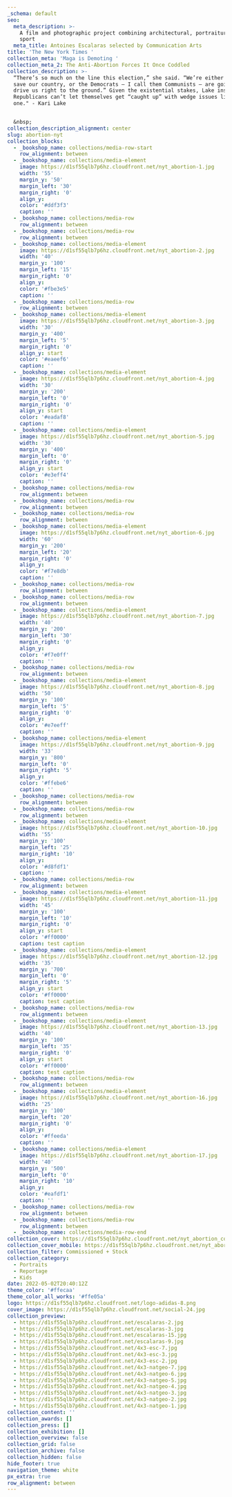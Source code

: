 ```yaml
---
_schema: default
seo:
  meta_description: >-
    A film and photographic project combining architectural, portraiture and
    sport
  meta_title: Antoines Escalaras selected by Communication Arts
title: 'The New York Times '
collection_meta: 'Maga is Demoting '
collection_meta_2: The Anti-Abortion Forces It Once Coddled
collection_description: >-
  “There’s so much on the line this election,” she said. “We’re either going to
  save our country, or the Democrats — I call them Communists — are going to
  drive us right to the ground.” Given the existential stakes, Lake insisted,
  Republicans can’t let themselves get “caught up” with wedge issues like this
  one." - Kari Lake


  &nbsp;
collection_description_alignment: center
slug: abortion-nyt
collection_blocks:
  - _bookshop_name: collections/media-row-start
    row_alignment: between
  - _bookshop_name: collections/media-element
    image: https://d1sf55qlb7p6hz.cloudfront.net/nyt_abortion-1.jpg
    width: '55'
    margin_y: '50'
    margin_left: '30'
    margin_right: '0'
    align_y:
    color: '#ddf3f3'
    caption: ''
  - _bookshop_name: collections/media-row
    row_alignment: between
  - _bookshop_name: collections/media-row
    row_alignment: between
  - _bookshop_name: collections/media-element
    image: https://d1sf55qlb7p6hz.cloudfront.net/nyt_abortion-2.jpg
    width: '40'
    margin_y: '100'
    margin_left: '15'
    margin_right: '0'
    align_y:
    color: '#fbe3e5'
    caption: ''
  - _bookshop_name: collections/media-row
    row_alignment: between
  - _bookshop_name: collections/media-element
    image: https://d1sf55qlb7p6hz.cloudfront.net/nyt_abortion-3.jpg
    width: '30'
    margin_y: '400'
    margin_left: '5'
    margin_right: '0'
    align_y: start
    color: '#eaeef6'
    caption: ''
  - _bookshop_name: collections/media-element
    image: https://d1sf55qlb7p6hz.cloudfront.net/nyt_abortion-4.jpg
    width: '30'
    margin_y: '200'
    margin_left: '0'
    margin_right: '0'
    align_y: start
    color: '#eadaf8'
    caption: ''
  - _bookshop_name: collections/media-element
    image: https://d1sf55qlb7p6hz.cloudfront.net/nyt_abortion-5.jpg
    width: '30'
    margin_y: '400'
    margin_left: '0'
    margin_right: '0'
    align_y: start
    color: '#e3eff4'
    caption: ''
  - _bookshop_name: collections/media-row
    row_alignment: between
  - _bookshop_name: collections/media-row
    row_alignment: between
  - _bookshop_name: collections/media-row
    row_alignment: between
  - _bookshop_name: collections/media-element
    image: https://d1sf55qlb7p6hz.cloudfront.net/nyt_abortion-6.jpg
    width: '60'
    margin_y: '200'
    margin_left: '20'
    margin_right: '0'
    align_y:
    color: '#f7e8db'
    caption: ''
  - _bookshop_name: collections/media-row
    row_alignment: between
  - _bookshop_name: collections/media-row
    row_alignment: between
  - _bookshop_name: collections/media-element
    image: https://d1sf55qlb7p6hz.cloudfront.net/nyt_abortion-7.jpg
    width: '40'
    margin_y: '200'
    margin_left: '30'
    margin_right: '0'
    align_y:
    color: '#f7e0ff'
    caption: ''
  - _bookshop_name: collections/media-row
    row_alignment: between
  - _bookshop_name: collections/media-element
    image: https://d1sf55qlb7p6hz.cloudfront.net/nyt_abortion-8.jpg
    width: '50'
    margin_y: '100'
    margin_left: '5'
    margin_right: '0'
    align_y:
    color: '#e7eeff'
    caption: ''
  - _bookshop_name: collections/media-element
    image: https://d1sf55qlb7p6hz.cloudfront.net/nyt_abortion-9.jpg
    width: '33'
    margin_y: '800'
    margin_left: '0'
    margin_right: '5'
    align_y:
    color: '#ffebe6'
    caption: ''
  - _bookshop_name: collections/media-row
    row_alignment: between
  - _bookshop_name: collections/media-row
    row_alignment: between
  - _bookshop_name: collections/media-element
    image: https://d1sf55qlb7p6hz.cloudfront.net/nyt_abortion-10.jpg
    width: '55'
    margin_y: '100'
    margin_left: '25'
    margin_right: '10'
    align_y:
    color: '#d8fdf1'
    caption: ''
  - _bookshop_name: collections/media-row
    row_alignment: between
  - _bookshop_name: collections/media-element
    image: https://d1sf55qlb7p6hz.cloudfront.net/nyt_abortion-11.jpg
    width: '45'
    margin_y: '100'
    margin_left: '10'
    margin_right: '0'
    align_y: start
    color: '#ff0000'
    caption: test caption
  - _bookshop_name: collections/media-element
    image: https://d1sf55qlb7p6hz.cloudfront.net/nyt_abortion-12.jpg
    width: '35'
    margin_y: '700'
    margin_left: '0'
    margin_right: '5'
    align_y: start
    color: '#ff0000'
    caption: test caption
  - _bookshop_name: collections/media-row
    row_alignment: between
  - _bookshop_name: collections/media-element
    image: https://d1sf55qlb7p6hz.cloudfront.net/nyt_abortion-13.jpg
    width: '40'
    margin_y: '100'
    margin_left: '35'
    margin_right: '0'
    align_y: start
    color: '#ff0000'
    caption: test caption
  - _bookshop_name: collections/media-row
    row_alignment: between
  - _bookshop_name: collections/media-element
    image: https://d1sf55qlb7p6hz.cloudfront.net/nyt_abortion-16.jpg
    width: '25'
    margin_y: '100'
    margin_left: '20'
    margin_right: '0'
    align_y:
    color: '#ffeeda'
    caption: ''
  - _bookshop_name: collections/media-element
    image: https://d1sf55qlb7p6hz.cloudfront.net/nyt_abortion-17.jpg
    width: '40'
    margin_y: '500'
    margin_left: '0'
    margin_right: '10'
    align_y:
    color: '#eafdf1'
    caption: ''
  - _bookshop_name: collections/media-row
    row_alignment: between
  - _bookshop_name: collections/media-row
    row_alignment: between
  - _bookshop_name: collections/media-row-end
collection_cover: https://d1sf55qlb7p6hz.cloudfront.net/nyt_abortion_covers-2.jpg
collection_cover_mobile: https://d1sf55qlb7p6hz.cloudfront.net/nyt_abortion_covers-1.jpg
collection_filter: Commissioned + Stock
collection_category:
  - Portraits
  - Reportage
  - Kids
date: 2022-05-02T20:40:12Z
theme_color: '#ffecaa'
theme_color_all_works: '#ffe05a'
logo: https://d1sf55qlb7p6hz.cloudfront.net/logo-adidas-8.png
cover_image: https://d1sf55qlb7p6hz.cloudfront.net/social-24.jpg
collection_preview:
  - https://d1sf55qlb7p6hz.cloudfront.net/escalaras-2.jpg
  - https://d1sf55qlb7p6hz.cloudfront.net/escalaras-3.jpg
  - https://d1sf55qlb7p6hz.cloudfront.net/escalaras-15.jpg
  - https://d1sf55qlb7p6hz.cloudfront.net/escalaras-9.jpg
  - https://d1sf55qlb7p6hz.cloudfront.net/4x3-esc-7.jpg
  - https://d1sf55qlb7p6hz.cloudfront.net/4x3-esc-3.jpg
  - https://d1sf55qlb7p6hz.cloudfront.net/4x3-esc-2.jpg
  - https://d1sf55qlb7p6hz.cloudfront.net/4x3-natgeo-7.jpg
  - https://d1sf55qlb7p6hz.cloudfront.net/4x3-natgeo-6.jpg
  - https://d1sf55qlb7p6hz.cloudfront.net/4x3-natgeo-5.jpg
  - https://d1sf55qlb7p6hz.cloudfront.net/4x3-natgeo-4.jpg
  - https://d1sf55qlb7p6hz.cloudfront.net/4x3-natgeo-3.jpg
  - https://d1sf55qlb7p6hz.cloudfront.net/4x3-natgeo-2.jpg
  - https://d1sf55qlb7p6hz.cloudfront.net/4x3-natgeo-1.jpg
collection_content: ''
collection_awards: []
collection_press: []
collection_exhibition: []
collection_overview: false
collection_grid: false
collection_archive: false
collection_hidden: false
hide_footer: true
navigation_theme: white
px_extra: true
row_alignment: between
---
```


